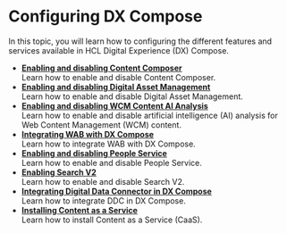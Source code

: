 # Configuring DX Compose

In this topic, you will learn how to configuring the different features and services available in HCL Digital Experience (DX) Compose.

-   **[Enabling and disabling Content Composer](./enable_cc.md)**  
Learn how to enable and disable Content Composer.
-   **[Enabling and disabling Digital Asset Management](./enable_dam.md)**  
Learn how to enable and disable Digital Asset Management.
-   **[Enabling and disabling WCM Content AI Analysis](./enable_content_ai.md)**  
Learn how to enable and disable artificial intelligence (AI) analysis for Web Content Management (WCM) content.
-   **[Integrating WAB with DX Compose](./wab_integration.md)**  
Learn how to integrate WAB with DX Compose.
-   **[Enabling and disabling People Service](./enable_people_service.md)**  
Learn how to enable and disable People Service.
-   **[Enabling Search V2](./enable_search.md)**  
Learn how to enable and disable Search V2.
-   **[Integrating Digital Data Connector in DX Compose](./integrate_ddc/index.md)**  
Learn how to integrate DDC in DX Compose.
-   **[Installing Content as a Service](./setup_cntnt_serv_pgs.md)**  
Learn how to install Content as a Service (CaaS).
